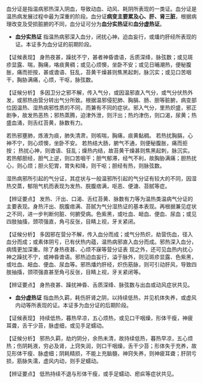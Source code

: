 血分证是指温病邪热深入阴血，导致动血、动风、耗阴所表现的一类证。血分证是温热病发展过程中最为深重的阶段。血分证**病变主要累及心、肝、肾三脏**，根据病理改变及受损脏腑的不同，血分证可分为**血分实热证**和**血分虚热证**。

- **血分实热证** 指温热病邪深入血分，闭扰心神，迫血妄行，或燔灼肝经所表现的证。本证多为血分证的前期阶段。

【证候表现】
身热夜甚，躁扰不宁，甚者神昏谵语，舌质深绛，脉弦数；或见斑疹显露、喘，胸痛，咯痰黄稠；或见心烦懊，坐卧不安；或见日晡潮热，便秘腹胀，痛而拒按，甚或谵语、狂乱，苔黄干燥甚则焦黑起刺，脉沉实；或见口苦咽干，胸胁满痛，心烦，干呕，脉弦数。

【证候分析】
多因卫分之邪不解，传入气分，或因温邪直入气分，或气分伏热外发，或邪热由营分转出气分所致。根据温邪侵犯肺、胸膈、肠、胆等脏腑，病变部位因温热、湿热病邪性质的不同，而兼有不同的症状。邪入气分，里热炽盛，邪正剧争，故发热恶热；邪热蒸腾，迫津外泄，则汗出；热灼津伤，则口渴，尿黄；热盛血涌，则舌红苔黄，脉数有力。

若热邪壅肺，炼液为痰，肺失清肃，则咳喘，胸痛，痰黄黏稠。
若热扰胸膈，心神不宁，则心烦懊，坐卧不安。
若热结大肠，腑气不通，则便秘腹胀，痛而拒按；
热扰心神，则谵语、狂乱；燥热内结，故苔黄干燥甚则焦黑起刺，脉沉实。
若热郁胆经，胆气上逆，则口苦咽干；胆气郁滞，经气不利，故胸胁满痛；胆热扰心，则心烦；胆火犯胃，胃失和降，则干呕；胆经有热，则脉弦数。

湿热病邪所引起的气分证，其症状与一般温邪所引起的气分证有较大的不同，因湿热交蒸，郁阻气机而表现为发热、脘腹痞满，呕恶、便溏、苔腻等症。

【辨证要点】
发热、汗出、口渴、舌红苔黄、脉数有力等为温热类温病气分证的主要表现。身热汗出、脘腹痞满、苔腻为气分湿热证的基本表现。再根据兼见症状之不同，进一步判断何脏、何腑受病。色紫黑，或吐血、衄血、便血、尿血；或见四肢抽搐，颈项强直，角弓反张，目睛上视，牙关紧闭。

【证候分析】
多因邪在营分不解，传入血分而成；或气分热炽，劫营伤血，径入血分而成；或素体阴亏，已有伏热内蕴，温热病邪直入血分而成。邪热深入血分，病情更加深重。除了身热夜甚、心烦不寐等营分证表
现之外，还可见血热内扰心神之躁扰不宁，或神昏谵语。邪热迫血妄行，溢于脉外，则见斑疹显露、色紫黑，或吐血、衄血、便血、尿血等。邪热燔灼肝经，炽伤筋脉，则可引动肝风，导致四肢抽搐，颈项强直甚至角弓反张，目睛上视，牙关紧闭等。

【辨证要点】
身热夜甚、躁扰神昏、舌质深绛、脉弦数与出血或动风症状共见。


- **血分虚热证** 指血热久羁，耗伤肝肾之阴，以持续低热，并见机体失养，或虚风内动等所表现的证。本证多为血分证的后期阶段。

【证候表现】
持续低热，暮热早凉，五心烦热，或见口干咽燥，形体干瘦，神疲耳聋，舌干少苔，脉虚细，或见手足蠕动。

【证候分析】
邪热久羁，劫灼阴分，余热未清，故持续低热，暮热早凉，五心烦热；伤阴耗液，穷必及肾，上窍失润，则口干咽燥，舌干少苔；形体失于充养，故见形体干瘦、脉虚细；阴耗精损，不能上充脑髓，神窍失养，则神疲耳聋；肝阴亏损，筋脉失濡，虚风内动，则手足蠕动。

【辨证要点】
低热持续不退与形体干瘦，或手足蠕动、瘛疭等症状共见。